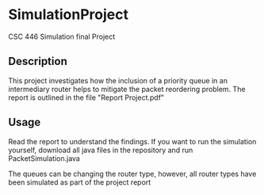 # SimulationProject
CSC 446 Simulation final Project

<h2>Description</h2>
<p>This project investigates how the inclusion of a priority queue in an intermediary router helps to mitigate the packet reordering problem. The report is outlined in the file "Report Project.pdf"</p>

<h2>Usage</h2>
<p>Read the report to understand the findings. If you want to run the simulation yourself, download all java files in the repository and run PacketSimulation.java</p>
<p>The queues can be changing the router type, however, all router types have been simulated as part of the project report</p>

